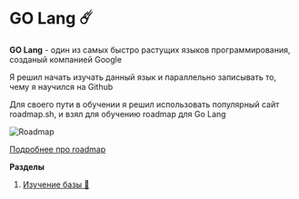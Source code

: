 # GO Lang ☄️

**GO Lang** - один из самых быстро растущих языков программирования, созданый компанией Google

Я решил начать изучать данный язык и параллельно записывать то, чему я научился на Github

Для своего пути в обучении я решил использовать популярный сайт roadmap.sh, и взял для обучению roadmap для Go Lang

![Roadmap](https://github.com/KOLYAPAVL/go/)

[Подробнее про roadmap](https://roadmap.sh/golang)

**Разделы**
1. [Изучение базы 👑](https://github.com/KOLYAPAVL/go/)
